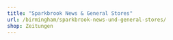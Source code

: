 ```yaml
---
title: "Sparkbrook News & General Stores"
url: /birmingham/sparkbrook-news-und-general-stores/
shop: Zeitungen
---
```

